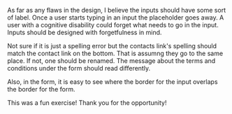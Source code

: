 As far as any flaws in the design, I believe the inputs should have some sort of label. Once a user starts typing in an input the placeholder goes away. A user with a cognitive disability could forget what needs to go in the input. Inputs should be designed with forgetfulness in mind. 

Not sure if it is just a spelling error but the contacts link's spelling should match the contact link on the bottom. That is assumng they go to the same place. If not, one should be renamed. The message about the terms and conditions under the form should read differently. 

Also, in the form, it is easy to see where the border for the input overlaps the border for the form.

This was a fun exercise! Thank you for the opportunity!